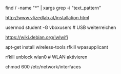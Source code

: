 find / -name "*" | xargs grep -i "text_pattern"

http://www.vlizedlab.at/installation.html

usermod student -G vboxusers 	# USB weiterreichen

https://wiki.debian.org/iwlwifi

apt-get install wireless-tools rfkill wpasupplicant

rfkill unblock wlan0		# WLAN aktivieren

chmod 600 /etc/network/interfaces
